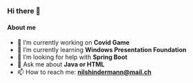 ### Hi there 👋

#### About me
- 🔭 I’m currently working on **Covid Game**
- 🌱 I’m currently learning **Windows Presentation Foundation**
- 🤔 I’m looking for help with **Spring Boot**
- 💬 Ask me about **Java or HTML**
- 📫 How to reach me: **nilshindermann@mail.ch**

<!--
**nilshindermann/nilshindermann** is a ✨ _special_ ✨ repository because its `README.md` (this file) appears on your GitHub profile.

Here are some ideas to get you started:

- 🔭 I’m currently working on ...
- 🌱 I’m currently learning ...
- 👯 I’m looking to collaborate on ...
- 🤔 I’m looking for help with ...
- 💬 Ask me about ...
- 📫 How to reach me: ...
- 😄 Pronouns: ...
- ⚡ Fun fact: ...
-->
